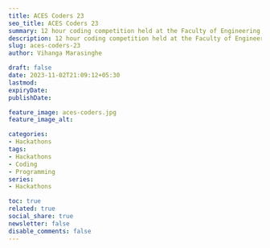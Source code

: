 ```yaml
---
title: ACES Coders 23
seo_title: ACES Coders 23
summary: 12 hour coding competition held at the Faculty of Engineering University of Peradeniya
description: 12 hour coding competition held at the Faculty of Engineering University of Peradeniya
slug: aces-coders-23
author: Vihanga Marasinghe

draft: false
date: 2023-11-02T21:09:12+05:30
lastmod: 
expiryDate: 
publishDate: 

feature_image: aces-coders.jpg
feature_image_alt: 

categories:
- Hackathons
tags:
- Hackathons
- Coding
- Programming
series:
- Hackathons

toc: true
related: true
social_share: true
newsletter: false
disable_comments: false
---
```


